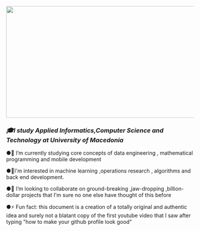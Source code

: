 <div align="center">
<img src="https://media0.giphy.com/media/qgQUggAC3Pfv687qPC/giphy.gif?cid=ecf05e47r19ws2l1urrtj0we044w3w0ssl3zihfiknj5e85c&rid=giphy.gif&ct=g" align="center" width="600" height="300" />
</div>  
  

### *🎓I study Applied Informatics,Computer Science and Technology at University of Macedonia*  
  

 ●🌱 I’m currently studying core concepts of  data engineering ,  mathematical programming and mobile development
  

 ●🔐I'm interested in  machine learning ,operations research , algorithms and back end development.
  

 ●👯 I’m looking to collaborate on ground-breaking ,jaw-dropping ,billion-dollar projects that I'm sure no one else have thought of this before  
  

 ●⚡ Fun fact: this document is a creation of a totally original and authentic idea and surely not a blatant copy of the first youtube video that I saw after typing "how to make your github profile look good"  
  

<br/>  



